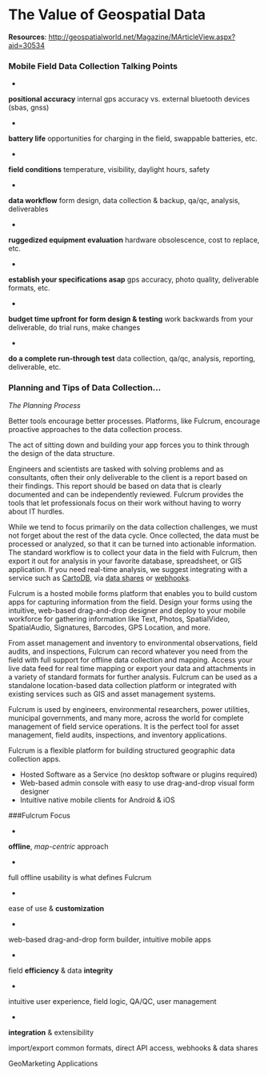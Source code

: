 
# The Value of Geospatial Data

**Resources**: http://geospatialworld.net/Magazine/MArticleView.aspx?aid=30534

### Mobile Field Data Collection Talking Points

* 
**positional accuracy** internal gps accuracy vs. external bluetooth devices (sbas, gnss)

* 
**battery life**
opportunities for charging in the field, swappable batteries, etc.

* 
**field conditions**
temperature, visibility, daylight hours, safety

* 
**data workflow**
form design, data collection & backup, qa/qc, analysis, deliverables

* 
**ruggedized equipment evaluation**
hardware obsolescence, cost to replace, etc.

* 
**establish your specifications asap** gps accuracy, photo quality, deliverable formats, etc.

* 
**budget time upfront for form design & testing**
work backwards from your deliverable, do trial runs, make changes

* 
**do a complete run-through test**
data collection, qa/qc, analysis, reporting, deliverable, etc.

### Planning and Tips of Data Collection…

_The Planning Process_

Better tools encourage better processes. Platforms, like Fulcrum, encourage proactive approaches to the data collection process.

The act of sitting down and building your app forces you to think through the design of the data structure.

Engineers and scientists are tasked with solving problems and as consultants, often their only deliverable to the client is a report based on their findings. This report should be based on data that is clearly documented and can be independently reviewed. Fulcrum provides the tools that let professionals focus on their work without having to worry about IT hurdles.

While we tend to focus primarily on the data collection challenges, we must not forget about the rest of the data cycle. Once collected, the data must be processed or analyzed, so that it can be turned into actionable information. The standard workflow is to collect your data in the field with Fulcrum, then export it out for analysis in your favorite database, spreadsheet, or GIS application. If you need real-time analysis, we suggest integrating with a service such as [CartoDB](http://cartodb.com/), via [data shares](http://localhost:4000/manual/data-shares/) or [webhooks](http://localhost:4000/developers/webhooks/).

Fulcrum is a hosted mobile forms platform that enables you to build custom apps for capturing information from the field. Design your forms using the intuitive, web-based drag-and-drop designer and deploy to your mobile workforce for gathering information like Text, Photos, SpatialVideo, SpatialAudio, Signatures, Barcodes, GPS Location, and more.

From asset management and inventory to environmental observations, field audits, and inspections, Fulcrum can record whatever you need from the field with full support for offline data collection and mapping. Access your live data feed for real time mapping or export your data and attachments in a variety of standard formats for further analysis. Fulcrum can be used as a standalone location-based data collection platform or integrated with existing services such as GIS and asset management systems.

Fulcrum is used by engineers, environmental researchers, power utilities, municipal governments, and many more, across the world for complete management of field service operations. It is the perfect tool for asset management, field audits, inspections, and inventory applications.

Fulcrum is a flexible platform for building structured geographic data collection apps.

*   Hosted Software as a Service (no desktop software or plugins required)
*   Web-based admin console with easy to use drag-and-drop visual form designer
*   Intuitive native mobile clients for Android & iOS

###Fulcrum Focus

* 
**offline**, _map-centric_ approach

* 
full offline usability is what defines Fulcrum

* 
ease of use & **customization**

* 
web-based drag-and-drop form builder, intuitive mobile apps

* 
field **efficiency** & data **integrity**

* 
intuitive user experience, field logic, QA/QC, user management

* 
**integration** & extensibility

import/export common formats, direct API access, webhooks & data shares

GeoMarketing Applications